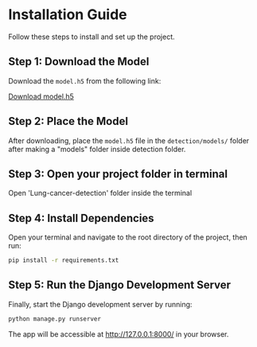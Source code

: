 # Installation Guide

Follow these steps to install and set up the project.

## Step 1: Download the Model

Download the `model.h5` from the following link:

[Download model.h5](https://drive.google.com/file/d/1GcoUqB6WhT0BeqD4nbqVJy4yJfO61v4Z/view?usp=drive_link)  

## Step 2: Place the Model

After downloading, place the `model.h5` file in the `detection/models/` folder after making a "models" folder inside detection folder.

## Step 3: Open your project folder in terminal

Open 'Lung-cancer-detection' folder inside the terminal

## Step 4: Install Dependencies

Open your terminal and navigate to the root directory of the project, then run:

```bash
pip install -r requirements.txt
```

## Step 5: Run the Django Development Server
Finally, start the Django development server by running:

```bash
python manage.py runserver
```
The app will be accessible at http://127.0.0.1:8000/ in your browser.
